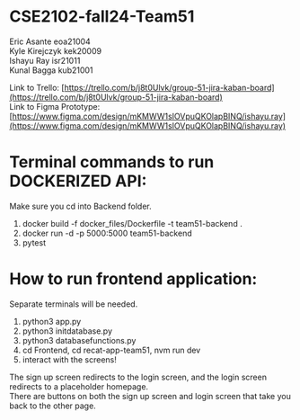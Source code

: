 # CSE2102-fall24-Team51

Eric Asante eoa21004<br>
Kyle Kirejczyk kek20009<br>
Ishayu Ray isr21011<br>
Kunal Bagga kub21001<br>

Link to Trello: [https://trello.com/b/j8t0Ulvk/group-51-jira-kaban-board](https://trello.com/b/j8t0Ulvk/group-51-jira-kaban-board)<br>
Link to Figma Prototype: [https://www.figma.com/design/mKMWW1sIOVpuQKOlapBINQ/ishayu.ray](https://www.figma.com/design/mKMWW1sIOVpuQKOlapBINQ/ishayu.ray)<br>

# Terminal commands to run DOCKERIZED API:<br>
Make sure you cd into Backend folder.<br>
1. docker build -f docker_files/Dockerfile -t team51-backend .<br>
2. docker run -d -p 5000:5000 team51-backend<br>
3. pytest


# How to run frontend application: <br>
Separate terminals will be needed. <br>
1. python3 app.py <br>
2. python3 initdatabase.py <br>
3. python3 databasefunctions.py <br>
4. cd Frontend, cd recat-app-team51, nvm run dev <br>
5. interact with the screens! <br>

The sign up screen redirects to the login screen, and the login screen redirects to a placeholder homepage. <br>
There are buttons on both the sign up screen and login screen that take you back to the other page. <br>
